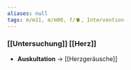 ```yaml
---
aliases: null
tags: m/m11, m/m00, f/🫀, Intervention
---
```

### [[Untersuchung]] [[Herz]]
- **Auskultation** → [[Herzgeräusche]]
